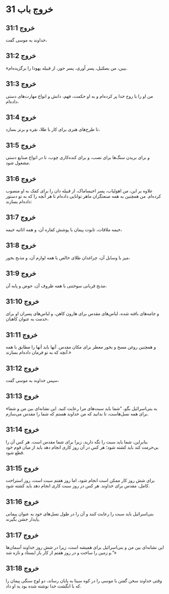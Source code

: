 # خروج باب 31

## خروج 31:1
خداوند به موسی گفت،

## خروج 31:2
«ببین، من بصلئیل، پسر اُوری، پسر حور، از قبیله یهودا را برگزیده‌ام.

## خروج 31:3
من او را با روح خدا پر کرده‌ام و به او حکمت، فهم، دانش و انواع مهارت‌های دستی داده‌ام،

## خروج 31:4
تا طرح‌های هنری برای کار با طلا، نقره و برنز بسازد،

## خروج 31:5
و برای بریدن سنگ‌ها برای نصب، و برای کنده‌کاری چوب، تا در انواع صنایع دستی مشغول شود.

## خروج 31:6
علاوه بر این، من اهولیاب، پسر اخیساماک، از قبیله دان را برای کمک به او منصوب کرده‌ام. من همچنین به همه صنعتگران ماهر توانایی داده‌ام تا هر آنچه را که به تو دستور داده‌ام بسازند:

## خروج 31:7
خیمه ملاقات، تابوت پیمان با پوشش کفاره آن، و همه اثاثیه خیمه،

## خروج 31:8
میز با وسایل آن، چراغدان طلای خالص با همه لوازم آن، و مذبح بخور،

## خروج 31:9
مذبح قربانی سوختنی با همه ظروف آن، حوض و پایه آن،

## خروج 31:10
و جامه‌های بافته شده، لباس‌های مقدس برای هارون کاهن، و لباس‌های پسران او برای خدمت به عنوان کاهنان،

## خروج 31:11
و همچنین روغن مسح و بخور معطر برای مکان مقدس. آنها باید آنها را مطابق با همه آنچه که به تو فرمان داده‌ام بسازند.»

## خروج 31:12
سپس خداوند به موسی گفت،

## خروج 31:13
«به بنی‌اسرائیل بگو، "شما باید سبت‌های مرا رعایت کنید. این نشانه‌ای بین من و شما برای همه نسل‌هاست، تا بدانید که من خداوند هستم که شما را مقدس می‌سازم.

## خروج 31:14
بنابراین، شما باید سبت را نگه دارید، زیرا برای شما مقدس است. هر کس آن را بی‌حرمت کند باید کشته شود؛ هر کس در آن روز کاری انجام دهد باید از میان قوم خود قطع شود.

## خروج 31:15
برای شش روز کار ممکن است انجام شود، اما روز هفتم سبت است، روز استراحت کامل، مقدس برای خداوند. هر کس در روز سبت کاری انجام دهد باید کشته شود.

## خروج 31:16
بنی‌اسرائیل باید سبت را رعایت کنند و آن را در طول نسل‌های خود به عنوان پیمانی پایدار جشن بگیرند.

## خروج 31:17
این نشانه‌ای بین من و بنی‌اسرائیل برای همیشه است، زیرا در شش روز خداوند آسمان‌ها و زمین را ساخت و در روز هفتم از کار باز ایستاد و تازه شد."»

## خروج 31:18
وقتی خداوند سخن گفتن با موسی را در کوه سینا به پایان رساند، دو لوح سنگی پیمان را که با انگشت خدا نوشته شده بود به او داد.
